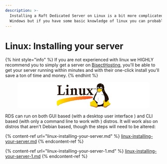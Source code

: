 ```yaml
---
description: >-
  Installing a Raft Dedicated Server on Linux is a bit more complicated than
  Windows but if you have some basic knowledge of linux you can probably do it.
---
```


# Linux: Installing your server

{% hint style="info" %}
If you are not experienced with linux we HIGHLY recommend you to simply get a server on [BisectHosting](https://www.bisecthosting.com/raft?r=rdswiki), you'll be able to get your server running within minutes and with their one-click install you'll save a ton of time and money.
{% endhint %}

<figure><img src="../../.gitbook/assets/linux.png" alt=""><figcaption></figcaption></figure>

RDS can run on both GUI based (with a desktop user interface ) and CLI based (with only a command line to work with ) distros. It will work also on distros that aren't Debian based, though the steps will need to be altered:

{% content-ref url="linux-installing-your-server.md" %}
[linux-installing-your-server.md](linux-installing-your-server.md)
{% endcontent-ref %}

{% content-ref url="linux-installing-your-server-1.md" %}
[linux-installing-your-server-1.md](linux-installing-your-server-1.md)
{% endcontent-ref %}
